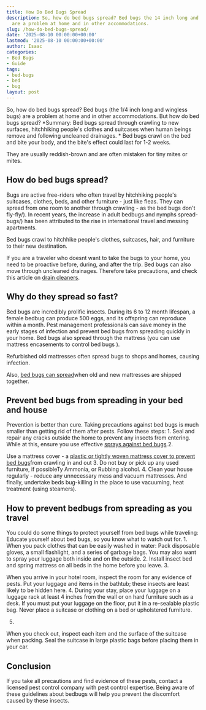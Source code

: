 ```yaml
---
title: How Do Bed Bugs Spread
description: So, how do bed bugs spread? Bed bugs the 14 inch long and wingless bugs
  are a problem at home and in other accommodations.
slug: /how-do-bed-bugs-spread/
date: '2025-08-10 00:00:00+00:00'
lastmod: '2025-08-10 00:00:00+00:00'
author: Isaac
categories:
- Bed Bugs
- Guide
tags:
- bed-bugs
- bed
- bug
layout: post
---
```

So, how do bed bugs spread? Bed bugs (the 1/4 inch long and wingless bugs) are a problem at home and in other accommodations. But how do bed bugs spread? *Summary: Bed bugs spread through crawling to new surfaces, hitchhiking people's clothes and suitcases when human beings remove and following uncleaned drainages. * Bed bugs crawl on the bed and bite your body, and the bite's effect could last for 1-2 weeks.

They are usually reddish-brown and are often mistaken for tiny mites or mites.

##  How do bed bugs spread?

Bugs are active free-riders who often travel by hitchhiking people's suitcases, clothes, beds, and other furniture - just like fleas. They can spread from one room to another through crawling - as the bed bugs don't fly-fly/). In recent years, the increase in adult bedbugs and nymphs spread-bugs/) has been attributed to the rise in international travel and messing apartments.

Bed bugs crawl to hitchhike people's clothes, suitcases, hair, and furniture to their new destination.

If you are a traveler who doesnt want to take the bugs to your home, you need to be proactive before, during, and after the trip. Bed bugs can also move through uncleaned drainages. Therefore take precautions, and check this article on [drain cleaners](https://pestpolicy.com/best-drain-cleaner//).

##  Why do they spread so fast?

Bed bugs are incredibly prolific insects. During its 6 to 12 month lifespan, a female bedbug can produce 500 eggs, and its offspring can reproduce within a month. Pest management professionals can save money in the early stages of infection and prevent bed bugs from spreading quickly in your home. Bed bugs also spread through the mattress (you can use mattress encasements to control bed bugs ).

Refurbished old mattresses often spread bugs to shops and homes, causing infection.

Also, [bed bugs can spread](https://pestpolicy.com/bed-bugs-vs-mites/)when old and new mattresses are shipped together.

##  Prevent bed bugs from spreading in your bed and house

Prevention is better than cure. Taking precautions against bed bugs is much smaller than getting rid of them after pests. Follow these steps: 1. Seal and repair any cracks outside the home to prevent any insects from entering. While at this, ensure you use effective [sprays against bed bugs](https://pestpolicy.com/best-bed-bug-spray/).2.

Use a mattress cover - a [plastic or tightly woven mattress cover to prevent bed bugs](https://pestpolicy.com/can-bed-bugs-climb-metal-or-plastic/)from crawling in and out 3. Do not buy or pick up any used furniture, if possibleTy Ammonia, or Rubbing alcohol. 4. Clean your house regularly - reduce any unnecessary mess and vacuum mattresses. And finally, undertake beds bug-killing in the place to use vacuuming, heat treatment (using steamers).

##  How to prevent bedbugs from spreading as you travel

You could do some things to protect yourself from bed bugs while traveling: Educate yourself about bed bugs, so you know what to watch out for. 1. When you pack clothes that can be easily washed in water: Pack disposable gloves, a small flashlight, and a series of garbage bags. You may also want to spray your luggage both inside and on the outside. 2. Install insect bed and spring mattress on all beds in the home before you leave. 3.

When you arrive in your hotel room, inspect the room for any evidence of pests. Put your luggage and items in the bathtub; these insects are least likely to be hidden here. 4. During your stay, place your luggage on a luggage rack at least 4 inches from the wall or on hard furniture such as a desk. If you must put your luggage on the floor, put it in a re-sealable plastic bag. Never place a suitcase or clothing on a bed or upholstered furniture.

5.

When you check out, inspect each item and the surface of the suitcase when packing. Seal the suitcase in large plastic bags before placing them in your car.

##  Conclusion

If you take all precautions and find evidence of these pests, contact a licensed pest control company with pest control expertise. Being aware of these guidelines about bedbugs will help you prevent the discomfort caused by these insects.